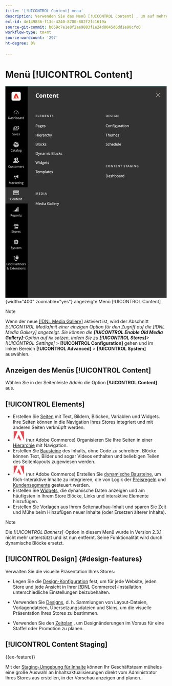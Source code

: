 ```yaml
---
title: '[!UICONTROL Content] menu'
description: Verwenden Sie das Menü [!UICONTROL Content] , um auf mehrere Funktionen zur Verwaltung des Inhalts in Ihrem Store zuzugreifen.
exl-id: 4e149836-f13c-4240-8700-882f2fc1619a
source-git-commit: b659c7e1e8f2ae9883f1e24d8045d6dd1e90cfc0
workflow-type: tm+mt
source-wordcount: '297'
ht-degree: 0%

---
```


# Menü [!UICONTROL Content]

![Das im Admin](./assets/admin-menu-content.png){width="400" zoomable="yes"} angezeigte Menü [!UICONTROL Content]

>[!NOTE]
>
>Wenn der neue [[!DNL Media Gallery]](media-gallery.md) aktiviert ist, wird der Abschnitt _[!UICONTROL Media]_mit einer einzigen Option für den Zugriff auf die [!DNL Media Gallery] angezeigt. Sie können die **[!UICONTROL Enable Old Media Gallery]**-Option auf `No` setzen, indem Sie zu **[!UICONTROL Stores]**>_[!UICONTROL Settings]_ > **[!UICONTROL Configuration]** gehen und im linken Bereich **[!UICONTROL Advanced]** > **[!UICONTROL System]** auswählen.

## Anzeigen des Menüs [!UICONTROL Content]

Wählen Sie in der Seitenleiste _Admin_ die Option **[!UICONTROL Content]** aus.

## [!UICONTROL Elements]

- Erstellen Sie [Seiten](pages.md) mit Text, Bildern, Blöcken, Variablen und Widgets. Ihre Seiten können in die Navigation Ihres Stores integriert und mit anderen Seiten verknüpft werden.
- ![Adobe Commerce](../assets/adobe-logo.svg) (nur Adobe Commerce) Organisieren Sie Ihre Seiten in einer [Hierarchie](page-hierarchy.md) mit Navigation.
- Erstellen Sie [Bausteine](blocks.md) des Inhalts, ohne Code zu schreiben. Blöcke können Text, Bilder und sogar Videos enthalten und beliebigen Teilen des Seitenlayouts zugewiesen werden.
- ![Adobe Commerce](../assets/adobe-logo.svg) (nur Adobe Commerce) Erstellen Sie [dynamische Bausteine](dynamic-blocks.md), um Rich-Interaktive Inhalte zu integrieren, die von Logik der [Preisregeln](../merchandising-promotions/introduction.md#promotions) und [Kundensegmente](../customers/customer-segments.md) gesteuert werden.
- Erstellen Sie [Widgets](widgets.md), die dynamische Daten anzeigen und am häufigsten in Ihrem Store Blöcke, Links und interaktive Elemente hinzufügen.
- Erstellen Sie [Vorlagen](../page-builder/templates.md) aus Ihrem Seitenaufbau-Inhalt und sparen Sie Zeit und Mühe beim Hinzufügen neuer Inhalte (oder Ersetzen älterer Inhalte).

>[!NOTE]
>
>Die _[!UICONTROL Banners]_-Option in diesem Menü wurde in Version 2.3.1 nicht mehr unterstützt und ist nun entfernt. Seine Funktionalität wird durch dynamische Blöcke ersetzt.

## [!UICONTROL Design] {#design-features}

Verwalten Sie die visuelle Präsentation Ihres Stores:

- Legen Sie die [Design-Konfiguration](configuration.md) fest, um für jede Website, jeden Store und jede Ansicht in Ihrer [!DNL Commerce]-Installation unterschiedliche Einstellungen beizubehalten.

- Verwenden Sie [Designs](themes.md), d. h. Sammlungen von Layout-Dateien, Vorlagendateien, Übersetzungsdateien und Skins, um die visuelle Präsentation Ihres Stores zu bestimmen.

- Verwenden Sie den [Zeitplan](schedule.md) , um Designänderungen im Voraus für eine Staffel oder Promotion zu planen.

## [!UICONTROL Content Staging]

{{ee-feature}}

Mit der [Staging-Umgebung für Inhalte](content-staging.md) können Ihr Geschäftsteam mühelos eine große Auswahl an Inhaltsaktualisierungen direkt vom Administrator Ihres Stores aus erstellen, in der Vorschau anzeigen und planen.

